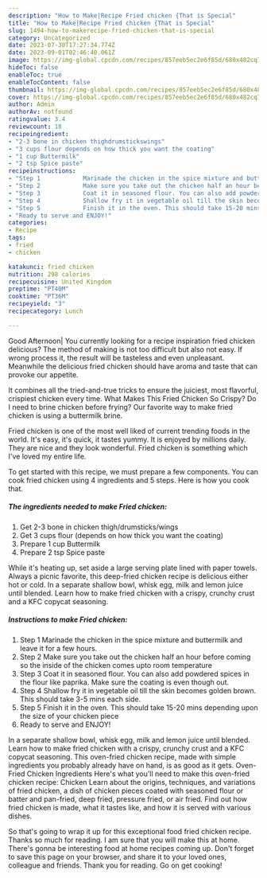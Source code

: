 ```yaml
---
description: "How to Make|Recipe Fried chicken {That is Special"
title: "How to Make|Recipe Fried chicken {That is Special"
slug: 1494-how-to-makerecipe-fried-chicken-that-is-special
category: Uncategorized
date: 2023-07-30T17:27:34.774Z
date: 2023-09-01T02:46:40.061Z
image: https://img-global.cpcdn.com/recipes/857eeb5ec2e6f85d/680x482cq70/fried-chicken-recipe-main-photo.jpg
hideToc: false
enableToc: true
enableTocContent: false
thumbnail: https://img-global.cpcdn.com/recipes/857eeb5ec2e6f85d/680x482cq70/fried-chicken-recipe-main-photo.jpg
cover: https://img-global.cpcdn.com/recipes/857eeb5ec2e6f85d/680x482cq70/fried-chicken-recipe-main-photo.jpg
author: Admin
authorAv: notfound
ratingvalue: 3.4
reviewcount: 18
recipeingredient:
- "2-3 bone in chicken thighdrumstickswings"
- "3 cups flour depends on how thick you want the coating"
- "1 cup Buttermilk"
- "2 tsp Spice paste"
recipeinstructions:
- "Step 1            Marinade the chicken in the spice mixture and buttermilk and leave it for a few hours."
- "Step 2            Make sure you take out the chicken half an hour before coming so the inside of the chicken comes upto room temperature"
- "Step 3            Coat it in seasoned flour. You can also add powdered spices in the flour like paprika. Make sure the coating is even though out."
- "Step 4            Shallow fry it in vegetable oil till the skin becomes golden brown. This should take 3-5 mins each side."
- "Step 5            Finish it in the oven. This should take 15-20 mins depending upon the size of your chicken piece"
- "Ready to serve and ENJOY!"
categories:
- Recipe
tags:
- fried
- chicken

katakunci: fried chicken 
nutrition: 298 calories
recipecuisine: United Kingdom
preptime: "PT40M"
cooktime: "PT36M"
recipeyield: "3"
recipecategory: Lunch

---
```



Good Afternoon| You currently looking for a recipe inspiration fried chicken delicious? The method of making is not too difficult but also not easy. If wrong process it, the result will be tasteless and even unpleasant. Meanwhile the delicious fried chicken should have aroma and taste that can provoke our appetite.





It combines all the tried-and-true tricks to ensure the juiciest, most flavorful, crispiest chicken every time. What Makes This Fried Chicken So Crispy? Do I need to brine chicken before frying? Our favorite way to make fried chicken is using a buttermilk brine.

Fried chicken is one of the most well liked of current trending foods in the world. It's easy, it's quick, it tastes yummy. It is enjoyed by millions daily. They are nice and they look wonderful. Fried chicken is something which I've loved my entire life.


To get started with this recipe, we must prepare a few components. You can cook fried chicken using 4 ingredients and 5 steps. Here is how you cook that.

<!--inarticleads1-->

##### The ingredients needed to make Fried chicken:

1. Get 2-3 bone in chicken thigh/drumsticks/wings
1. Get 3 cups flour (depends on how thick you want the coating)
1. Prepare 1 cup Buttermilk
1. Prepare 2 tsp Spice paste


While it&#39;s heating up, set aside a large serving plate lined with paper towels. Always a picnic favorite, this deep-fried chicken recipe is delicious either hot or cold. In a separate shallow bowl, whisk egg, milk and lemon juice until blended. Learn how to make fried chicken with a crispy, crunchy crust and a KFC copycat seasoning. 

<!--inarticleads2-->

##### Instructions to make Fried chicken:

1. Step 1            Marinade the chicken in the spice mixture and buttermilk and leave it for a few hours.
1. Step 2            Make sure you take out the chicken half an hour before coming so the inside of the chicken comes upto room temperature
1. Step 3            Coat it in seasoned flour. You can also add powdered spices in the flour like paprika. Make sure the coating is even though out.
1. Step 4            Shallow fry it in vegetable oil till the skin becomes golden brown. This should take 3-5 mins each side.
1. Step 5            Finish it in the oven. This should take 15-20 mins depending upon the size of your chicken piece
1. Ready to serve and ENJOY!

In a separate shallow bowl, whisk egg, milk and lemon juice until blended. Learn how to make fried chicken with a crispy, crunchy crust and a KFC copycat seasoning. This oven-fried chicken recipe, made with simple ingredients you probably already have on hand, is as good as it gets. Oven-Fried Chicken Ingredients Here&#39;s what you&#39;ll need to make this oven-fried chicken recipe: Chicken Learn about the origins, techniques, and variations of fried chicken, a dish of chicken pieces coated with seasoned flour or batter and pan-fried, deep fried, pressure fried, or air fried. Find out how fried chicken is made, what it tastes like, and how it is served with various dishes. 

So that's going to wrap it up for this exceptional food fried chicken recipe. Thanks so much for reading. I am sure that you will make this at home. There's gonna be interesting food at home recipes coming up. Don't forget to save this page on your browser, and share it to your loved ones, colleague and friends. Thank you for reading. Go on get cooking!
